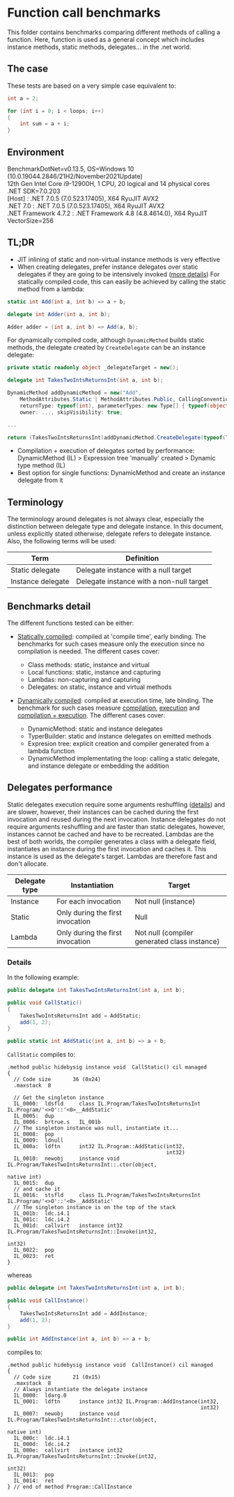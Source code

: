 # Function call benchmarks
This folder contains benchmarks comparing different methods of calling a function. 
Here, function is used as a general concept which includes instance methods, static methods, delegates... in the .net world.

## The case
These tests are based on a very simple case equivalent to:

```csharp
int a = 2;

for (int i = 0; i < loops; i++)
{
	int sum = a + i;
}
```

## Environment
<p>
BenchmarkDotNet=v0.13.5, OS=Windows 10 (10.0.19044.2846/21H2/November2021Update)<br/>
12th Gen Intel Core i9-12900H, 1 CPU, 20 logical and 14 physical cores<br/>
.NET SDK=7.0.203<br/>
  [Host]               : .NET 7.0.5 (7.0.523.17405), X64 RyuJIT AVX2<br/>
  .NET 7.0             : .NET 7.0.5 (7.0.523.17405), X64 RyuJIT AVX2<br/>
  .NET Framework 4.7.2 : .NET Framework 4.8 (4.8.4614.0), X64 RyuJIT VectorSize=256<br/>
</p>

## TL;DR
- JIT inlining of static and non-virtual instance methods is very effective
- When creating delegates, prefer instance delegates over static delegates if they are going to be intensively invoked ([more details](https://stackoverflow.com/a/42187448/446279))
For statically compiled code, this can easily be achieved by calling the static method from a lambda:
```csharp
static int Add(int a, int b) => a + b;

delegate int Adder(int a, int b);

Adder adder = (int a, int b) => Add(a, b);
```

For dynamically compiled code, although `DynamicMethod` builds static methods, the delegate created by `CreateDelegate` can be an instance delegate:
```csharp
private static readonly object _delegateTarget = new();

delegate int TakesTwoIntsReturnsInt(int a, int b);

DynamicMethod addDynamicMethod = new("Add",
    MethodAttributes.Static | MethodAttributes.Public, CallingConventions.Standard,
    returnType: typeof(int), parameterTypes: new Type[] { typeof(object), typeof(int), typeof(int) },
	owner: ..., skipVisibility: true;

...

return (TakesTwoIntsReturnsInt)addDynamicMethod.CreateDelegate(typeof(TakesTwoIntsReturnsInt), _delegateTarget);
```
- Compilation + execution of delegates sorted by performance: DynamicMethod (IL) > Expression tree 'manually' created > Dynamic type method (IL)
- Best option for single functions: DynamicMethod and create an instance delegate from it

## Terminology
The terminology around delegates is not always clear, especially the distinction between delegate type and delegate instance. 
In this document, unless explicitly stated otherwise, delegate refers to delegate instance. Also, the following terms will be used:

|                          Term |                               Definition |
|------------------------------ |----------------------------------------- |
|               Static delegate | Delegate instance with a null target     |
|             Instance delegate | Delegate instance with a non-null target |

## Benchmarks detail
The different functions tested can be either:

- [Statically compiled](StaticallyCompiled): compiled at 'compile time', early binding. 
The benchmarks for such cases measure only the execution since no compilation is needed. 
The different cases cover:
	- Class methods: static, instance and virtual
	- Local functions: static, instance and capturing
	- Lambdas: non-capturing and capturing
	- Delegates: on static, instance and virtual methods

- [Dynamically compiled](DynamicallyCompiled): compiled at execution time, late binding. 
The benchmark for such cases measure [compilation](DynamicallyCompiled/Compilation), [execution](DynamicallyCompiled/Execution) and [compilation + execution](DynamicallyCompiled/CompilationAndExecution).
The different cases cover:
	- DynamicMethod: static and instance delegates
	- TyperBuilder: static and instance delegates on emitted methods
	- Expresion tree: explicit creation and compiler generated from a lambda function
	- DynamicMethod implementating the loop: calling a static delegate, and instance delegate or embedding the addition

## Delegates performance
Static delegates execution require some arguments reshuffling ([details](https://stackoverflow.com/a/42187448/446279)) and are slower, however, their instances can be cached during the first invocation and reused during the next invocation.
Instance delegates do not require arguments reshuffling and are faster than static delegates, however, instances cannot be cached and have to be recreated.
Lambdas are the best of both worlds, the compiler generates a class with a delegate field, instantiates an instance during the first invocation and caches it. 
This instance is used as the delegate's target. Lambdas are therefore fast and don't allocate.

| Delegate type | Instantiation                    | Target                                       |
|-------------- |--------------------------------- |--------------------------------------------- |
| Instance      | For each invocation              | Not null (instance)                          |
| Static        | Only during the first invocation | Null                                         |
| Lambda        | Only during the first invocation | Not null (compiler generated class instance) |

### Details
In the following example:

```csharp
public delegate int TakesTwoIntsReturnsInt(int a, int b);

public void CallStatic()
{
    TakesTwoIntsReturnsInt add = AddStatic;
    add(1, 2);
}

public static int AddStatic(int a, int b) => a + b;
```

`CallStatic` compiles to:

```IL
.method public hidebysig instance void  CallStatic() cil managed
{
  // Code size       36 (0x24)
  .maxstack  8

  // Get the singleton instance
  IL_0000:  ldsfld     class IL.Program/TakesTwoIntsReturnsInt IL.Program/'<>O'::'<0>__AddStatic'
  IL_0005:  dup
  IL_0006:  brtrue.s   IL_001b
  // The singleton instance was null, instantiate it...
  IL_0008:  pop
  IL_0009:  ldnull
  IL_000a:  ldftn      int32 IL.Program::AddStatic(int32,
                                                   int32)
  IL_0010:  newobj     instance void IL.Program/TakesTwoIntsReturnsInt::.ctor(object,
                                                                              native int)
  IL_0015:  dup
  // and cache it
  IL_0016:  stsfld     class IL.Program/TakesTwoIntsReturnsInt IL.Program/'<>O'::'<0>__AddStatic'
  // The singleton instance is on the top of the stack
  IL_001b:  ldc.i4.1
  IL_001c:  ldc.i4.2
  IL_001d:  callvirt   instance int32 IL.Program/TakesTwoIntsReturnsInt::Invoke(int32,
                                                                                int32)
  IL_0022:  pop
  IL_0023:  ret
}
```

whereas

```csharp
public delegate int TakesTwoIntsReturnsInt(int a, int b);

public void CallInstance()
{
    TakesTwoIntsReturnsInt add = AddInstance;
    add(1, 2);
}

public int AddInstance(int a, int b) => a + b;
```

compiles to:

```IL
.method public hidebysig instance void  CallInstance() cil managed
{
  // Code size       21 (0x15)
  .maxstack  8
  // Always instantiate the delegate instance
  IL_0000:  ldarg.0
  IL_0001:  ldftn      instance int32 IL.Program::AddInstance(int32,
                                                              int32)
  IL_0007:  newobj     instance void IL.Program/TakesTwoIntsReturnsInt::.ctor(object,
                                                                              native int)
  IL_000c:  ldc.i4.1
  IL_000d:  ldc.i4.2
  IL_000e:  callvirt   instance int32 IL.Program/TakesTwoIntsReturnsInt::Invoke(int32,
                                                                                int32)
  IL_0013:  pop
  IL_0014:  ret
} // end of method Program::CallInstance
```
